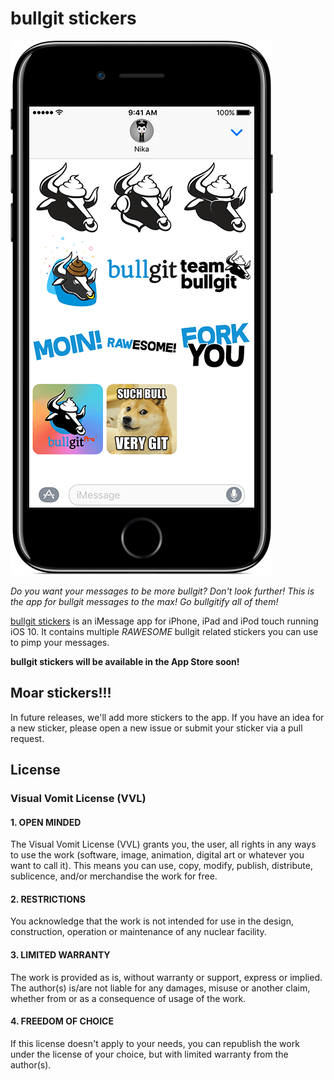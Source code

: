 <!-- twitter: @bullgit -->

# bullgit stickers

![bullgit stickers](https://raw.githubusercontent.com/bullgit/stickers/master/docs/images/iphone.png)

_Do you want your messages to be more bullgit? Don't look further! This is the app for bullgit messages to the max! Go bullgitify all of them!_

[bullgit stickers](https://bullg.it/stickers) is an iMessage app for iPhone, iPad and iPod touch running iOS 10. It contains multiple *RAWESOME* bullgit related stickers you can use to pimp your messages.

**bullgit stickers will be available in the App Store soon!**

## Moar stickers!!!

In future releases, we'll add more stickers to the app. If you have an idea for a new sticker, please open a new issue or submit your sticker via a pull request.

## License

### Visual Vomit License (VVL)

#### 1. OPEN MINDED

The Visual Vomit License (VVL) grants you, the user, all rights in any ways to use the work (software, image, animation, digital art or whatever you want to call it). This means you can use, copy, modify, publish, distribute, sublicence, and/or merchandise the work for free.

#### 2. RESTRICTIONS

You acknowledge that the work is not intended for use in the design, construction, operation or maintenance of any nuclear facility.

#### 3. LIMITED WARRANTY

The work is provided as is, without warranty or support, express or implied. The author(s) is/are not liable for any damages, misuse or another claim, whether from or as a consequence of usage of the work.

#### 4. FREEDOM OF CHOICE

If this license doesn't apply to your needs, you can republish the work under the license of your choice, but with limited warranty from the author(s).
